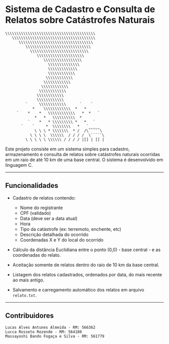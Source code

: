# Sistema de Cadastro e Consulta de Relatos sobre Catástrofes Naturais
```                                                  
\\\\\\\\\\\\\\\\\\\\\\\\\\\\\\\\\\\\\\\\                      
   \\\\\\\\\\\\\\\\\\\\\\\\\\\\\\\\\\\\\                        
      \\\\\\\\\\\\\\\\\\\\\\\\\\\\\\\\\                        
         \\\\\\\\\\\\\\\\\\\\\\\\\\\\\                          
           \\\\\\\\\\\\\\\\\\\\\\\\\\                           
              \\\\\\\\\\\\\\\\\\\\\                             
                 \\\\\\\\\\\\\\\\\                              
                   \\\\\\\\\\\\\\                               
                   \\\\\\\\\\\\\                                
                   \\\\\\\\\\\\                                 
                  \\\\\\\\\\\\                                  
                 \\\\\\\\\\\\                                   
                \\\\\\\\\\\\                                    
               \\\\\\\\\\\\                                     
              \\\\\\\\\\\\                                      
              \\\\\\\\\\\\                                      
         `     \\\\\\\\\\\\      `    `                         
            *    \\\\\\\\\\\\  *   *                            
     `    *    *   \\\\\\\\\\\\   *  *   `                      
             *   *   \\\\\\\\\\  *                              
          `    *   * \\\\\\\\\ *   *   `                        
       `    `     *  \\\\\\\\   *   `_____                      
             \ \ \ * \\\\\\\  * /  /\`````\                    
           \ \ \ \  \\\\\\  / / / /  \`````\                    
         \ \ \ \ \ \\\\\\ / / / / |[] | [] |                       
 ```                                                 

Este projeto consiste em um sistema simples para cadastro, armazenamento e consulta de relatos sobre catástrofes naturais ocorridas em um raio de até 10 km de uma base central. O sistema é desenvolvido em linguagem C.

---
## Funcionalidades

- Cadastro de relatos contendo:
  - Nome do registrante
  - CPF (validado)
  - Data (deve ser a data atual)
  - Hora
  - Tipo da catástrofe (ex: terremoto, enchente, etc)
  - Descrição detalhada do ocorrido
  - Coordenadas X e Y do local do ocorrido

- Cálculo da distância Euclidiana entre o ponto (0,0) - base central - e as coordenadas do relato.

- Aceitação somente de relatos dentro do raio de 10 km da base central.

- Listagem dos relatos cadastrados, ordenados por data, do mais recente ao mais antigo.

- Salvamento e carregamento automático dos relatos em arquivo `relato.txt`.
---

## Contribuidores
    Lucas Alves Antunes Almeida - RM: 566362
    Lucca Rosseto Rezende - RM: 564180
    Massayoshi Bando Fogaça e Silva - RM: 561779
